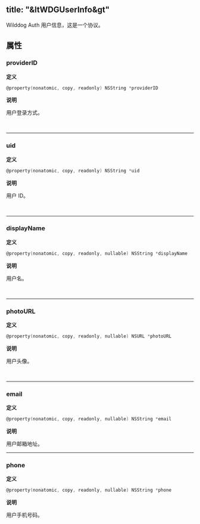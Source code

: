 title: "&ltWDGUserInfo&gt"
---

Wilddog Auth 用户信息，这是一个协议。

## 属性

### providerID

**定义**

```objectivec
@property(nonatomic, copy, readonly) NSString *providerID
```

**说明**

用户登录方式。

</br>

------
### uid

**定义**

```objectivec
@property(nonatomic, copy, readonly) NSString *uid
```

**说明**

用户 ID。

</br>

------
### displayName

**定义**

```objectivec
@property(nonatomic, copy, readonly, nullable) NSString *displayName
```

**说明**

用户名。

</br>

------
### photoURL

**定义**

```objectivec
@property(nonatomic, copy, readonly, nullable) NSURL *photoURL
```

**说明**

用户头像。

</br>

------
### email

**定义**

```objectivec
@property(nonatomic, copy, readonly, nullable) NSString *email
```

**说明**

用户邮箱地址。
</br>

------
### phone

**定义**

```objectivec
@property(nonatomic, copy, readonly, nullable) NSString *phone
```

**说明**

用户手机号码。

